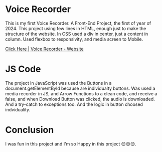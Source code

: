 # Voice Recorder
This is my first Voice Recorder. A Front-End Project, the first of year of 2024. This project using few lines in HTML, enough just to make the structure of the website. In CSS used a div in center, just a content in column. Used flexbox to responsivity, and media screen to Mobile.

[Click Here | Voice Recorder - Website](https://paulo19961944.github.io/Voice-Recorder/)

# JS Code
The project in JavaScript was used the Buttons in a document.getElementById because are individualty buttons. Was used a media recorder in JS, and Arrow Functions to a clean code, and receive a false, and when Download Button was clicked, the audio is downloaded. And a try-catch to exceptions too. And the logic in button choosed indviduality.

# Conclusion
I was fun in this project and I'm so Happy in this project 😊😊😊.

